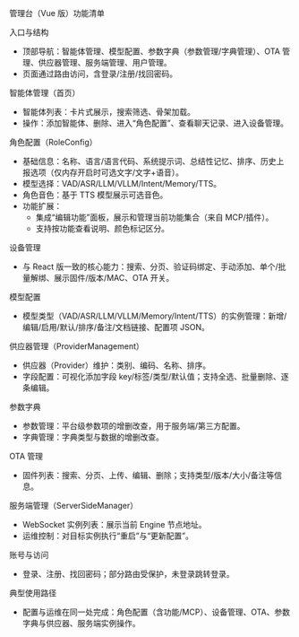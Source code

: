 管理台（Vue 版）功能清单

入口与结构
- 顶部导航：智能体管理、模型配置、参数字典（参数管理/字典管理）、OTA 管理、供应器管理、服务端管理、用户管理。
- 页面通过路由访问，含登录/注册/找回密码。

智能体管理（首页）
- 智能体列表：卡片式展示，搜索筛选、骨架加载。
- 操作：添加智能体、删除、进入“角色配置”、查看聊天记录、进入设备管理。

角色配置（RoleConfig）
- 基础信息：名称、语言/语言代码、系统提示词、总结性记忆、排序、历史上报选项（仅内存开启时可选文字/文字+语音）。
- 模型选择：VAD/ASR/LLM/VLLM/Intent/Memory/TTS。
- 角色音色：基于 TTS 模型展示可选音色。
- 功能扩展：
  - 集成“编辑功能”面板，展示和管理当前功能集合（来自 MCP/插件）。
  - 支持按功能查看说明、颜色标记区分。

设备管理
- 与 React 版一致的核心能力：搜索、分页、验证码绑定、手动添加、单个/批量解绑、展示固件/版本/MAC、OTA 开关。

模型配置
- 模型类型（VAD/ASR/LLM/VLLM/Memory/Intent/TTS）的实例管理：新增/编辑/启用/默认/排序/备注/文档链接、配置项 JSON。

供应器管理（ProviderManagement）
- 供应器（Provider）维护：类别、编码、名称、排序。
- 字段配置：可视化添加字段 key/标签/类型/默认值；支持全选、批量删除、逐条编辑。

参数字典
- 参数管理：平台级参数项的增删改查，用于服务端/第三方配置。
- 字典管理：字典类型与数据的增删改查。

OTA 管理
- 固件列表：搜索、分页、上传、编辑、删除；支持类型/版本/大小/备注等信息。

服务端管理（ServerSideManager）
- WebSocket 实例列表：展示当前 Engine 节点地址。
- 运维控制：对目标实例执行“重启”与“更新配置”。

账号与访问
- 登录、注册、找回密码；部分路由受保护，未登录跳转登录。

典型使用路径
- 配置与运维在同一处完成：角色配置（含功能/MCP）、设备管理、OTA、参数字典与供应器、服务端实例操作。

